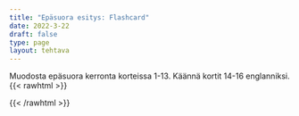 ```yaml
---
title: "Epäsuora esitys: Flashcard"
date: 2022-3-22
draft: false
type: page
layout: tehtava
---
```

Muodosta epäsuora kerronta korteissa 1-13. Käännä kortit 14-16 englanniksi.
{{< rawhtml >}}
<link rel="stylesheet" type="text/css" href="/css/flashcard1.css"/>
<html>
 <body>
  <div id="cardArea"></div>
  <div id="lukumaara"></div>
  <div id="buttonArea" class="grid grid-cols-2"></div>
 </body>
</html>

<script> 
$(document).ready(function() {

  var currentQuestion = 0;
  var qbank = [
    ['"I have been studying English for years."<br>She told me...', '"I have been studying English for years."<br>She told me she had been studying English for years.'],
    ['"Now I know reported speech rules very well."<br>He explained that...', '"Now I know reported speech rules very well."<br>He explained that then he knew reported speech rules very well.'],
    ['"Me and all my friends will ace the exam."<br>He declared that...', '"Me and all my friends will ace the exam."<br>He declared that he and his friends would ace the exam.'],
    ['"What will my parents think?"<br>My wife wondered...', '"What will my parents think?"<br>My wife wondered what her parents would think.'],
    ['"I don&apos;t like these pants."<br>Jack told me...', '"I don&apos;t like these pants."<br>Jack told me he didn&apos;t like the pants.'],
    ['"I can&apos;t wait any longer."<br>She complained...', '"I can&apos;t wait any longer."<br>She complained she couldn&apos; wait any longer.'],
    ['"What can I do for you?"<br>The waiter asked Timothy...', '"What can I do for you?"<br>The waiter asked Timothy what she could do for him.'],
    ['"If Tim is short for Timothy, is Jim short for Jimothy?"<br>Bob asked us...', '"If Tim is short for Timothy, is Jim short for Jimothy?"<br>Bob asked us that if Tim was short for Timothy, was Jim short for Jimothy?'],
    ['"Do you know Batman&apos;s real name?"<br>Commissioner Gordon asked us...', '"Do you know Batman&apos;s real name?"<br>Commissioner Gordon asked us if we knew Batman&apos;s real name.'],
    ['"Leave your coats here."<br>The waiter asked us....', '"Leave your coats here."<br>The waiter asked us to leave our coats there.'],
    ['"Don&apos;t stop me now!"<br>Freddie ordered me...', '"Don&apos;t stop me now!"<br>Freddie ordered me not to stop him now.'],
    ['"Never come here again!"<br>She told me...', '"Never come here again!"<br>She told me never to come there again.'],
    ['"You are being ridiculous!"<br>Emma told me....', '"You are being ridiculous!"<br>Emma told me I was being ridiculous.'],
    ['Ystäväni kysyi haluaisinko opiskella hänen kanssaan.', 'Ystäväni kysyi haluaisinko opiskella hänen kanssaan.<br>= My friend asked me if I wanted/would like to study with him/her.'],
    ['Opettaja halusi tietää kuinka paljon tiedämme maantieteestä.', 'Opettaja halusi tietää kuinka paljon tiedämme maantieteestä.<br>= The teacher wanted to know how much we knew about geography.'],
    ['Hän kysyi meiltä mikä Kroatian pääkaupunki on.','Hän kysyi meiltä mikä Kroatian pääkaupunki on.<br>= He asked us what the capital of Croatia is/was.'],
  ];


  beginActivity();
  edellinen();
  random();
  seuraava();
  kortinVaihto();

  window.addEventListener('keydown', (e) => {
    if (e.keyCode === 32 && e.target === document.body) {
      e.preventDefault();
    }
  });

  document.body.onkeydown = function(event) {
    event = event || window.event;
    var keycode = event.charCode || event.keyCode;
    if (keycode === 37 && currentQuestion > 0) {
      currentQuestion--;
      beginActivity();
    }

    if (keycode === 82) {
      var randomNumber = Math.floor(Math.random() * qbank.length);
      currentQuestion = randomNumber;
      beginActivity();
    }

    if (keycode === 39 && currentQuestion < qbank.length - 1) {
      currentQuestion++;
      beginActivity();
    }

    if (keycode === 32) {
      var parentDiv = document.getElementById("cardArea");
      var childDiv = document.getElementById("card1");
      if (parentDiv.contains(childDiv)) {
        $("#cardArea").empty()
        $("#cardArea").append('<div id="card2" class="card">' + qbank[currentQuestion][1] + '</div>')
        $("#card2").css("background-color", "#00473c")
      } else {
        $("#cardArea").empty()
        $("#cardArea").append('<div id="card1" class="card">' + qbank[currentQuestion][0] + '</div>')
        $("#card1").css("background-color", "#1F2937")
      }
    }

  }

  function beginActivity() {
    $("#cardArea").empty();
    $("#cardArea").append('<div id="card1" class="card">' + qbank[currentQuestion][0] + '</div>');
    $("#card1").css("background-color", "#1F2937");
    $("#lukumaara").empty();
    var korttia = document.createElement('div')
    korttia.innerHTML = currentQuestion + 1 + " / " + qbank.length;
    document.getElementById('lukumaara').appendChild(korttia);
  }

  function kortinVaihto() {
    $("#cardArea").on("click", function() {
      var parentDiv = document.getElementById("cardArea");
      var childDiv = document.getElementById("card1");
      if (parentDiv.contains(childDiv)) {
        $("#cardArea").empty()
        $("#cardArea").append('<div id="card2" class="card">' + qbank[currentQuestion][1] + '</div>')
        $("#card2").css("background-color", "#00473c")
      } else {
        $("#cardArea").empty()
        $("#cardArea").append('<div id="card1" class="card">' + qbank[currentQuestion][0] + '</div>')
        $("#card1").css("background-color", "#1F2937")
      }
    })
  }


  function edellinen() {
    $("#buttonArea").append('<div id="prevButton">Edellinen</div>');
    $("#prevButton").on("click", function() {
      if (currentQuestion > 0) {
        currentQuestion--;
        beginActivity();
      }
    })
  }

  function random() {
    $("#buttonArea").append('<div id="random">Random</div>');
    $("#random").on("click", function() {
      var randomNumber = Math.floor(Math.random() * qbank.length);
      currentQuestion = randomNumber;
      beginActivity();
    })
  }

  function seuraava() {
    $("#buttonArea").append('<div id="nextButton">Seuraava</div>');
    $("#nextButton").on("click", function() {
      if (currentQuestion < qbank.length - 1) {
        currentQuestion++;
        beginActivity();
      }
    })
  }
})
</script>

{{< /rawhtml >}}
